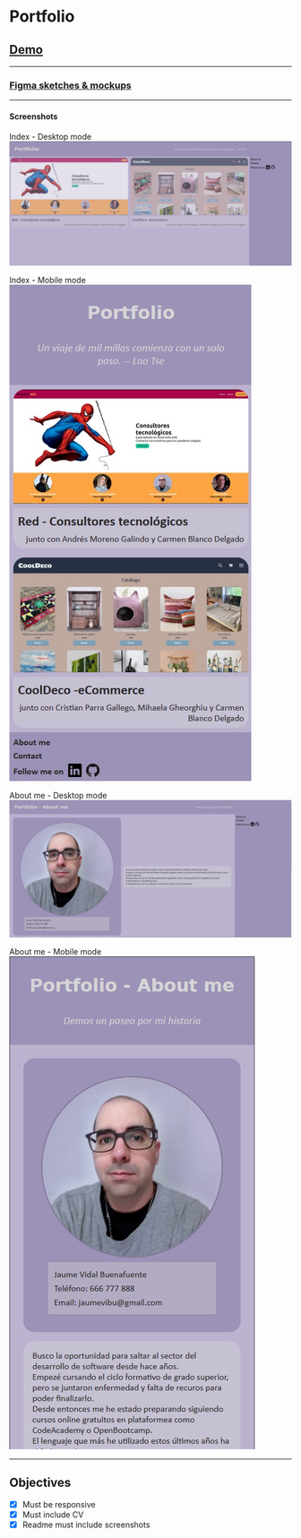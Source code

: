 # Portfolio

## <a href="https://jaumevibu.github.io/portfolio/">Demo</a>

---

### <a href="https://www.figma.com/file/N8QpERnSGCHioak0mUujdu/sketches?node-id=0%3A1&t=uvAbvlMIjauI9oSb-1">Figma sketches & mockups</a>

---

#### Screenshots

Index - Desktop mode
![Screenshot of the portfolio Index page in desktop mode](./readme_images/portfolio-desktop.jpg)

Index - Mobile mode
![Screenshot of the portfolio Index page in mobile mode](./readme_images/portfolio-mobile.jpg)

About me - Desktop mode
![Screenshot of the portfolio About me page in desktop mode](./readme_images/portfolio-about-desktop.jpg)

About me - Mobile mode
![Screenshot of the portfolio About me page in mobile mode](./readme_images/portfolio-about-mobile.jpg)

---

## Objectives

- [x] Must be responsive
- [x] Must include CV
- [x] Readme must include screenshots
